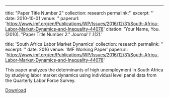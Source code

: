 ---
title: "Paper Title Number 2"
collection: research
permalink:''
excerpt: ''
date: 2010-10-01
venue: ''
paperurl: 'https://www.imf.org/en/Publications/WP/Issues/2016/12/31/South-Africa-Labor-Market-Dynamics-and-Inequality-44078'
citation: 'Your Name, You. (2010). &quot;Paper Title Number 2.&quot; <i>Journal 1 </i>.1(2).'


title: 'South Africa Labor Market Dynamics'
collection: research
permalink: ''
excerpt: ''
date: 2016
venue: 'IMF Working Paper'
paperurl: 'https://www.imf.org/en/Publications/WP/Issues/2016/12/31/South-Africa-Labor-Market-Dynamics-and-Inequality-44078'

This paper analyzes the determinants of high unemployment in South Africa by studying labor market dynamics using individual level panel data from the Quarterly Labor Force Survey. 

 
[Download](https://www.imf.org/en/Publications/WP/Issues/2016/12/31/South-Africa-Labor-Market-Dynamics-and-Inequality-44078)
